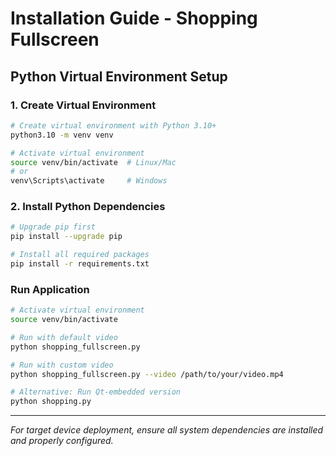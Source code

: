 # Installation Guide - Shopping Fullscreen

## Python Virtual Environment Setup

### 1. Create Virtual Environment
```bash
# Create virtual environment with Python 3.10+
python3.10 -m venv venv

# Activate virtual environment
source venv/bin/activate  # Linux/Mac
# or
venv\Scripts\activate     # Windows
```

### 2. Install Python Dependencies
```bash
# Upgrade pip first
pip install --upgrade pip

# Install all required packages
pip install -r requirements.txt
```

### Run Application
```bash
# Activate virtual environment
source venv/bin/activate

# Run with default video
python shopping_fullscreen.py

# Run with custom video
python shopping_fullscreen.py --video /path/to/your/video.mp4

# Alternative: Run Qt-embedded version
python shopping.py
```
---
*For target device deployment, ensure all system dependencies are installed and properly configured.*
